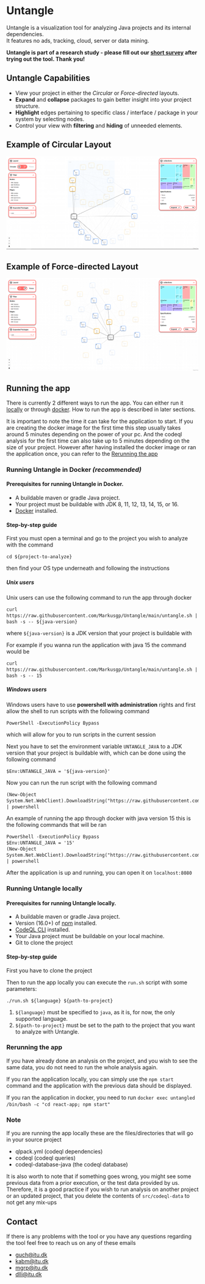 # Untangle
Untangle is a visualization tool for analyzing Java projects and its internal dependencies.  
It features no ads, tracking, cloud, server or data mining.

**Untangle is part of a research study - please fill out our [short survey](https://docs.google.com/forms/d/e/1FAIpQLSdklKw3WTpTMkxsHGbBROVpRa4UMqqKAwNolv2vco42i0Tv8Q/viewform) after trying out the tool. Thank you!**

## Untangle Capabilities
* View your project in either the *Circular* or *Force-directed* layouts.
* **Expand** and **collapse** packages to gain better insight into your project structure.
* **Highlight** edges pertaining to specific class / interface / package in your system by selecting nodes.
* Control your view with **filtering** and **hiding** of unneeded elements.

## Example of Circular Layout
![Example of Circular Layout](./Media/UntangleCircular.png)

## Example of Force-directed Layout
![Example of Force-directed Layout](./Media/UntangleForce.png)

## Running the app
There is currently 2 different ways to run the app. You can either run it [locally](#running-untangle-locally) or through [docker](#running-untangle-in-docker-recommended). How to run the app is described in later sections.

It is important to note the time it can take for the application to start. If you are creating the docker image for the first time this step usually takes around 5 minutes depending on the power of your pc.
And the codeql analysis for the first time can also take up to 5 minutes depending on the size of your project.
However after having installed the docker image or ran the application once, you can refer to the [Rerunning the app](#rerunning-the-app)

### Running Untangle in Docker *(recommended)*

#### Prerequisites for running Untangle in Docker.
* A buildable maven or gradle Java project.
* Your project must be buildable with JDK 8, 11, 12, 13, 14, 15, or 16.
* [Docker](https://docs.docker.com/get-docker/) installed.


#### Step-by-step guide

First you must open a terminal and go to the project you wish to analyze with the command
```
cd ${project-to-analyze}
```
then find your OS type underneath and following the instructions
##### Unix users
Unix users can use the following command to run the app through docker
```
curl https://raw.githubusercontent.com/Markusgp/Untangle/main/untangle.sh | bash -s -- ${java-version}
```
where `${java-version}` is a JDK version that your project is buildable with

For example if you wanna run the application with java 15 the command would be
```
curl https://raw.githubusercontent.com/Markusgp/Untangle/main/untangle.sh | bash -s -- 15
```
##### Windows users
Windows users have to use **powershell with administration** rights and first allow the shell to run scripts with the following command
```
PowerShell -ExecutionPolicy Bypass
```
which will allow for you to run scripts in the current session

Next you have to set the environment variable `UNTANGLE_JAVA` to a JDK version that your project is buildable with, which can be done using the following command
```
$Env:UNTANGLE_JAVA = '${java-version}'
```
Now you can run the run script with the following command
```
(New-Object System.Net.WebClient).DownloadString("https://raw.githubusercontent.com/Markusgp/Untangle/main/untangle.ps1") | powershell
```

An example of running the app through docker with java version 15 this is the following commands that will be ran
```
PowerShell -ExecutionPolicy Bypass
$Env:UNTANGLE_JAVA = '15'
(New-Object System.Net.WebClient).DownloadString("https://raw.githubusercontent.com/Markusgp/Untangle/main/untangle.ps1") | powershell
```

After the application is up and running, you can open it on `localhost:8080`

### Running Untangle locally

#### Prerequisites for running Untangle locally.
* A buildable maven or gradle Java project.
* Version (16.0+) of [npm](https://docs.npmjs.com/downloading-and-installing-node-js-and-npm) installed.
* [CodeQL CLI](https://codeql.github.com/docs/codeql-cli/getting-started-with-the-codeql-cli/) installed.
* Your Java project must be buildable on your local machine.
* Git to clone the project

#### Step-by-step guide
First you have to clone the project

Then to run the app locally you can execute the ``run.sh`` script with some parameters:

```
./run.sh ${language} ${path-to-project}
```

1. `${language}` must be specified to `java`, as it is, for now, the only supported language.
2. `${path-to-project}` must be set to the path to the project that you want to analyze with Untangle.

### Rerunning the app
If you have already done an analysis on the project, and you wish to see the same data, you do not need to run the whole analysis again.

If you ran the application locally, you can simply use the `npm start` command and the application with the previous data should be displayed.

If you ran the application in docker, you need to run `docker exec untangled /bin/bash -c "cd react-app; npm start"`

### Note
If you are running the app locally these are the files/directories that will go in your source project
- qlpack.yml (codeql dependencies)
- codeql (codeql queries)
- codeql-database-java (the codeql database)

It is also worth to note that if something goes wrong, you might see some previous data from a prior execution, or the test data provided by us. Therefore, it is a good practice if you wish to run analysis on another project or an updated project, that you delete the contents of `src/codeql-data` to not get any mix-ups

## Contact
If there is any problems with the tool or you have any questions regarding the tool feel free to reach us on any of these emails
- guch@itu.dk
- kabm@itu.dk
- mgrp@itu.dk
- dlli@itu.dk
